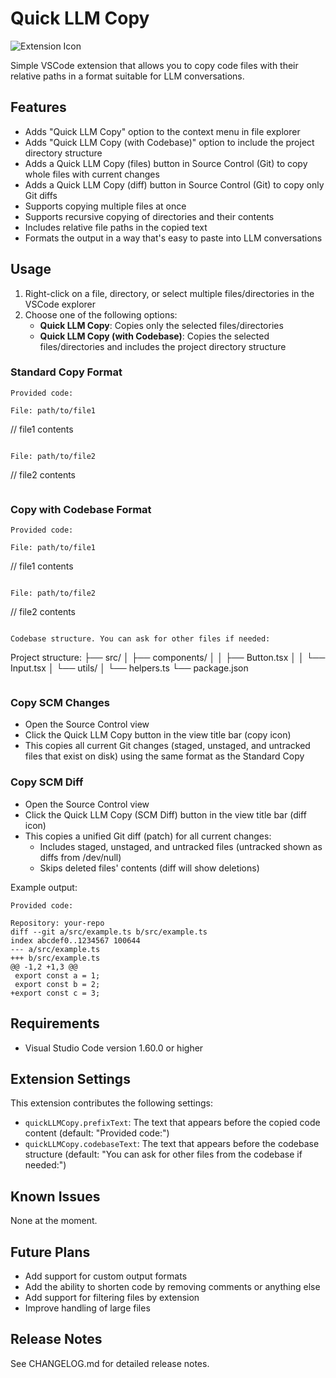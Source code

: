 # Quick LLM Copy

![Extension Icon](images/icon.png)

Simple VSCode extension that allows you to copy code files with their relative paths in a format suitable for LLM conversations.

## Features

- Adds "Quick LLM Copy" option to the context menu in file explorer
- Adds "Quick LLM Copy (with Codebase)" option to include the project directory structure
- Adds a Quick LLM Copy (files) button in Source Control (Git) to copy whole files with current changes
- Adds a Quick LLM Copy (diff) button in Source Control (Git) to copy only Git diffs
- Supports copying multiple files at once
- Supports recursive copying of directories and their contents
- Includes relative file paths in the copied text
- Formats the output in a way that's easy to paste into LLM conversations

## Usage

1. Right-click on a file, directory, or select multiple files/directories in the VSCode explorer
2. Choose one of the following options:
   - **Quick LLM Copy**: Copies only the selected files/directories
   - **Quick LLM Copy (with Codebase)**: Copies the selected files/directories and includes the project directory structure

### Standard Copy Format

```
Provided code:

File: path/to/file1
```
// file1 contents
```

File: path/to/file2
```
// file2 contents
```
```

### Copy with Codebase Format

```
Provided code:

File: path/to/file1
```
// file1 contents
```

File: path/to/file2
```
// file2 contents
```

Codebase structure. You can ask for other files if needed:

```
Project structure:
├── src/
│   ├── components/
│   │   ├── Button.tsx
│   │   └── Input.tsx
│   └── utils/
│       └── helpers.ts
└── package.json
```
```

### Copy SCM Changes

- Open the Source Control view
- Click the Quick LLM Copy button in the view title bar (copy icon)
- This copies all current Git changes (staged, unstaged, and untracked files that exist on disk) using the same format as the Standard Copy

### Copy SCM Diff

- Open the Source Control view
- Click the Quick LLM Copy (SCM Diff) button in the view title bar (diff icon)
- This copies a unified Git diff (patch) for all current changes:
  - Includes staged, unstaged, and untracked files (untracked shown as diffs from /dev/null)
  - Skips deleted files' contents (diff will show deletions)

Example output:

```
Provided code:

Repository: your-repo
diff --git a/src/example.ts b/src/example.ts
index abcdef0..1234567 100644
--- a/src/example.ts
+++ b/src/example.ts
@@ -1,2 +1,3 @@
 export const a = 1;
 export const b = 2;
+export const c = 3;
```

## Requirements

- Visual Studio Code version 1.60.0 or higher

## Extension Settings

This extension contributes the following settings:

* `quickLLMCopy.prefixText`: The text that appears before the copied code content (default: "Provided code:")
* `quickLLMCopy.codebaseText`: The text that appears before the codebase structure (default: "You can ask for other files from the codebase if needed:")

## Known Issues

None at the moment.

## Future Plans

- Add support for custom output formats
- Add the ability to shorten code by removing comments or anything else
- Add support for filtering files by extension
- Improve handling of large files

## Release Notes

See CHANGELOG.md for detailed release notes.
